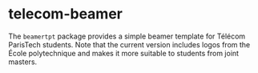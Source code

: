 # telecom-beamer

The `beamertpt` package provides a simple beamer template
for Télécom ParisTech students. Note that the current version
includes logos from the École polytechnique and makes it
more suitable to students from joint masters.
